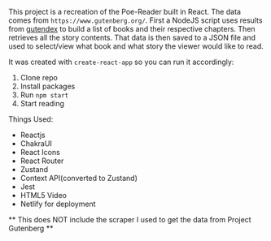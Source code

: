 This project is a recreation of the Poe-Reader built in React. The data comes from `https://www.gutenberg.org/`. First a NodeJS script uses results from [gutendex](https://github.com/garethbjohnson/gutendex) to build a list of books and their respective chapters. Then retrieves all the story contents. That data is then saved to a JSON file and used to select/view what book and what story the viewer would like to read.

It was created with `create-react-app` so you can run it accordingly:

1. Clone repo
2. Install packages
3. Run `npm start`
4. Start reading

Things Used:

- Reactjs
- ChakraUI
- React Icons
- React Router
- Zustand
- Context API(converted to Zustand)
- Jest
- HTML5 Video
- Netlify for deployment

** This does NOT include the scraper I used to get the data from Project Gutenberg **
